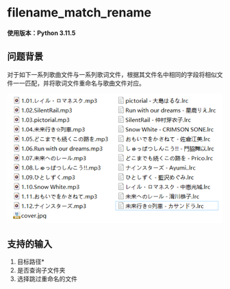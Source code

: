 # filename_match_rename
#### 使用版本：Python 3.11.5
## 问题背景
对于如下一系列歌曲文件与一系列歌词文件，根据其文件名中相同的字段将相似文件一一匹配，并将歌词文件重命名与歌曲文件对应。  

![sample](img/sample.png)

## 支持的输入
1. 目标路径*
2. 是否查询子文件夹
3. 选择跳过重命名的文件
